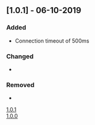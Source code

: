 ## [1.0.1] - 06-10-2019
### Added
- Connection timeout of 500ms

### Changed
- 

### Removed
- 

[1.0.1](https://github.com/SpookyCoin/GUI-Wallet/releases/tag/v1.0.1)  
[1.0.0](https://github.com/SpookyCoin/GUI-Wallet/releases/tag/v1.0.0)